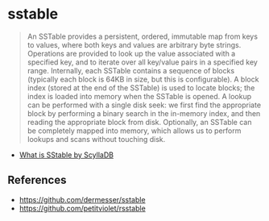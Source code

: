 # sstable

> An SSTable provides a persistent, ordered, immutable map from keys to values, where both keys and values are arbitrary byte strings. Operations are provided to look up the value associated with a specified key, and to iterate over all key/value pairs in a specified key range. Internally, each SSTable contains a sequence of blocks (typically each block is 64KB in size, but this is configurable). A block index (stored at the end of the SSTable) is used to locate blocks; the index is loaded into memory when the SSTable is opened. A lookup can be performed with a single disk seek: we first find the appropriate block by performing a binary search in the in-memory index, and then reading the appropriate block from disk. Optionally, an SSTable can be completely mapped into memory, which allows us to perform lookups and scans without touching disk.

- [What is SStable by ScyllaDB](https://www.scylladb.com/glossary/sstable/)

## References

- https://github.com/dermesser/sstable
- https://github.com/petitviolet/rsstable
